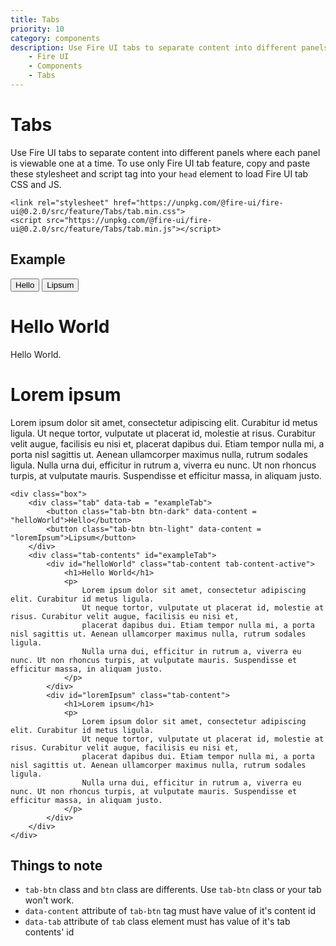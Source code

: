 ```yaml
---
title: Tabs
priority: 10
category: components
description: Use Fire UI tabs to separate content into different panels where each pane is viewable one at a time.
    - Fire UI
    - Components
    - Tabs
---
```

# Tabs
Use Fire UI tabs to separate content into different panels where each panel is viewable one at a time. To use only Fire UI tab feature, copy and paste these stylesheet and script tag into your `head` element to load Fire UI tab CSS and JS.
```
<link rel="stylesheet" href="https://unpkg.com/@fire-ui/fire-ui@0.2.0/src/feature/Tabs/tab.min.css">
<script src="https://unpkg.com/@fire-ui/fire-ui@0.2.0/src/feature/Tabs/tab.min.js"></script>
```
<div class="division">

## Example
<div class="box">
    <div class="tab" data-tab = "exampleTab">
        <button class="tab-btn btn-dark" data-content = "helloWorld">Hello</button>
        <button class="tab-btn btn-light" data-content = "loremIpsum">Lipsum</button>
    </div>
    <div class="tab-contents" id="exampleTab">
        <div id="helloWorld" class="tab-content tab-content-active">
            <h1>Hello World</h1>
            <p>
                Hello World. 
            </p>
        </div>
        <div id="loremIpsum" class="tab-content">
            <h1>Lorem ipsum</h1>
            <p>
                Lorem ipsum dolor sit amet, consectetur adipiscing elit. Curabitur id metus ligula. 
                Ut neque tortor, vulputate ut placerat id, molestie at risus. Curabitur velit augue, facilisis eu nisi et, 
                placerat dapibus dui. Etiam tempor nulla mi, a porta nisl sagittis ut. Aenean ullamcorper maximus nulla, rutrum sodales ligula. 
                Nulla urna dui, efficitur in rutrum a, viverra eu nunc. Ut non rhoncus turpis, at vulputate mauris. Suspendisse et efficitur massa, in aliquam justo.
            </p>
        </div>
    </div>
</div>

```
<div class="box">
    <div class="tab" data-tab = "exampleTab">
        <button class="tab-btn btn-dark" data-content = "helloWorld">Hello</button>
        <button class="tab-btn btn-light" data-content = "loremIpsum">Lipsum</button>
    </div>
    <div class="tab-contents" id="exampleTab">
        <div id="helloWorld" class="tab-content tab-content-active">
            <h1>Hello World</h1>
            <p>
                Lorem ipsum dolor sit amet, consectetur adipiscing elit. Curabitur id metus ligula. 
                Ut neque tortor, vulputate ut placerat id, molestie at risus. Curabitur velit augue, facilisis eu nisi et, 
                placerat dapibus dui. Etiam tempor nulla mi, a porta nisl sagittis ut. Aenean ullamcorper maximus nulla, rutrum sodales ligula. 
                Nulla urna dui, efficitur in rutrum a, viverra eu nunc. Ut non rhoncus turpis, at vulputate mauris. Suspendisse et efficitur massa, in aliquam justo.
            </p>
        </div>
        <div id="loremIpsum" class="tab-content">
            <h1>Lorem ipsum</h1>
            <p>
                Lorem ipsum dolor sit amet, consectetur adipiscing elit. Curabitur id metus ligula. 
                Ut neque tortor, vulputate ut placerat id, molestie at risus. Curabitur velit augue, facilisis eu nisi et, 
                placerat dapibus dui. Etiam tempor nulla mi, a porta nisl sagittis ut. Aenean ullamcorper maximus nulla, rutrum sodales ligula. 
                Nulla urna dui, efficitur in rutrum a, viverra eu nunc. Ut non rhoncus turpis, at vulputate mauris. Suspendisse et efficitur massa, in aliquam justo.
            </p>
        </div>
    </div>
</div>
```

</div>
<div class="division">

## Things to note
- `tab-btn` class and `btn` class are differents. Use `tab-btn` class or your tab won't work.
- `data-content` attribute of `tab-btn` tag must have value of it's content id
- `data-tab` attribute of `tab` class element must has value of it's tab contents' id

</div>